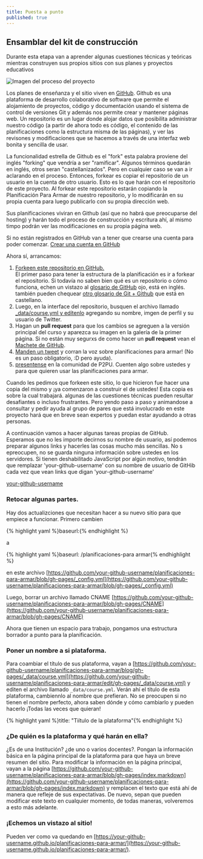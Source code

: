 ```yaml
---
title: Puesta a punto
published: true
---
```


## Ensamblar del kit de construcción

Durante esta etapa van a aprender algunas cuestiones técnicas y
teóricas mientras construyen sus propios sitios con sus planes y
proyectos educativos

![Imagen del proceso del proyecto]({{site.baseurl}}/img/process.png)


Los planes de enseñanza y el sitio viven en
[GitHub](http://github.com). Github es una plataforma de desarrollo
colaborativo de software que permite el alojamiento de proyectos,
código y documentación usando el sistema de control de versiones Git y
además nos permite crear y mantener páginas web. Un repositorio es un
lugar donde alojar datos que posibilita administrar nuestro código (a
partir de ahora todo es código, el contenido de las planificaciones
como la estructura misma de las páginas), y ver las revisones y
modificaciones que se hacemos a través de una interfaz web bonita y
sencilla de usar.

La funcionalidad estrella de Github es el "fork" esta palabra proviene
del inglés "forking" que vendría a ser "ramificar". Algunos términos
quedarán en inglés, otros seran "castellanizados". Pero en cualquier
caso se van a ir aclarando en el proceso. Entonces, forkear es copiar
el repositorio de un usuario en la cuenta de otro usuario. Esto es lo
que harán con el repositorio de este proyecto. Al forkear este
repositorio estarán copiando la Planificación Para Armar de nuestro
repositorio, y lo modificarán en su propia cuenta para luego
publicarlo con su propia dirección web.

Sus planificaciones viviran en Github (así que no habrá que
preocuparse del hosting) y harán todo el proceso de construcción y
escritura ahí, al mismo timpo podrán ver las modificaciones en su
propia página web.

Si no están registrados en GitHub van a tener que crearse una cuenta
para poder comenzar.  <a class="btn btn-primary"
href="https://github.com/join" target="_blank"><i class="fa
fa-code-fork"></i>Crear una cuenta en GitHub</a>

Ahora sí, arrancamos:

1. <a class="btn btn-primary"
   href="https://github.com/acercadelaeducacion/planificaciones-para-armar/fork"
   target="_blank"><i class="fa fa-code-fork"></i> Forkeen este
   repositorio en GitHub.</a></li> El primer paso para tener la
   estructura de la planificación es ir a forkear el repositorio. Si
   todavía no saben bien qué es un repositorio o cómo funciona, echen
   un vistazo al <a
   href="https://help.github.com/articles/github-glossary" >glosario
   de GitHub</a> ojo, está en inglés. también pueden chequear <a
   href="http://www.yagoperez.com/un_poco_de_git_y_de_github%E2%80%8E/">otro
   glosario de Git + Github</a> que está en castellano.
2. Luego, en la interface del repositorio, busquen el archivo llamado <a class="btn btn-primary" href="https://github.com/acercadelaeducacion/planificaciones-para-armar/edit/gh-pages/_data/course.yml" target="_blank"><i class="fa fa-edit"></i>_data/course.yml y edítenlo</a> agregando su nombre, imgen de perfil y su usuario de Twitter.
3. Hagan un **pull request** para que los cambios se agreguen a la versión principal del curso y aparezca su imagen en la galería de la primer página. Si no están muy segurxs de como hacer un **pull request** vean el <a href="{{site.baseurl}}{% post_url 2000-01-02-github-cheatsheet %}">Machete de GitHub</a>.
4. <a class="btn btn-primary" target="_blank" href="https://twitter.com/intent/tweet?url=http%3A%2F%2Fhowto.p2pu.org&text=Crear%20planificaciones%20online%20y%20participar%20de%20comunidades%20de%20Prácticas&hashtags=planificacionesparaarmar&via=p2pu&related=p2pu&via=amaciel&related=amaciel"><i class="fa fa-twitter"></i> Manden un tweet</a> y corran la voz sobre planificaciones para armar! (No es un paso obligatorio, :D  pero ayuda).
5. <a class="btn btn-primary" target="_blank" href="http://community.p2pu.org/t/please-introduce-yourself/28"><i class="fa fa-weixin"></i> presentense</a> en la comunidad de P2PU. Cuenten algo sobre ustedes y para que quieren usar las planificaciones para armar.

Cuando les pedimos que forkeen este sitio, lo que hicieron fue hacer una copia del mismo y ¡ya comenzaron a construir el de ustedes!
Esta copia es sobre la cual trabajará. algunas de las cuestiones técnicas pueden resultar desafiantes o incluso frustrantes. Pero yendo paso a paso y animandose a consultar y pedir ayuda al grupo de pares que está involucrado en este proyecto hará que en breve sean expertos y puedan estar ayudando a otras personas.

<div id="ghUsername-intro">
A continuación vamos a hacer algunas tareas propias de GitHub. Esperamos que no les importe decirnos su nombre de usuario, así podemos preparar algunos links y hacerles las cosas mucho más sencillas. No s epreocupen, no se guarda ninguna información sobre ustedes en los servidores. Si tienen deshabilitado JavaScript por algún motivo, tendrán que remplazar 'your-github-username' con su nombre de usuario de GitHib cada vez que vean links que digan 'your-github-username'
</div>

[your-github-username](https://github.com/your-github-username-set/planificaciones-para-armar/)

### Retocar algunas partes.
Hay dos actualizciones que necesitan hacer a su nuevo sitio para que empiece a funcionar. Primero cambien

{% highlight yaml %}baseurl:{% endhighlight %}

a

{% highlight yaml %}baseurl: /planificaciones-para armar{% endhighlight %}

en este archivo [https://github.com/your-github-username/planificaciones-para-armar/blob/gh-pages/_config.yml](https://github.com/your-github-username/planificaciones-para-armar/blob/gh-pages/_config.yml)

Luego, borrar un archivo llamado CNAME [https://github.com/your-github-username/planificaciones-para-armar/blob/gh-pages/CNAME](https://github.com/your-github-username/planificaciones-para-armar/blob/gh-pages/CNAME)

Ahora que tienen un espacio para trabajo, pongamos una estructura borrador a punto para la planificación.

### Poner un nombre a si plataforma.
Para coambiar el título de sus plataforma, vayan a [https://github.com/your-github-username/planificaciones-para-armar/blog/gh-pages/_data/course.yml](https://github.com/your-github-username/planificaciones-para-armar/edit/gh-pages/_data/course.yml) y editen el archivo llamado `_data/course.yml`. Verán ahí el título de esta plataforma, cambiennlo al nombre que prefieran. No se preocupen si no tienen el nombre perfecto, ahora saben dónde y cómo cambiarlo y pueden hacerlo ¡Todas las veces que quieran!

{% highlight yaml %}title: "Tiítulo de la plataforma"{% endhighlight %}

### ¿De quién es la plataforma y qué harán en ella?
¿Es de una Institución? ¿de uno o varios docentes?. Pongan la información básica en la página principal de la plataforma para que haya un breve resumen del sitio. Para modificar la información en la página principal, vayan a la página [https://github.com/your-github-username/planificaciones-para-armar/blob/gh-pages/index.markdown](https://github.com/your-github-username/planificaciones-para-armar/blob/gh-pages/index.markdown) y remplacen el texto que está ahí de manera que refleje de sus expectativas. De nuevo, sepan que pueden modificar este texto en cualquier momento, de todas maneras, volveremos a esto más adelante.
### ¡Echemos un vistazo al sitio!

Pueden ver como va quedando en  [https://your-github-username.github.io/planificaciones-para-armar/](https://your-github-username.github.io/planificaciones-para-armar/).
